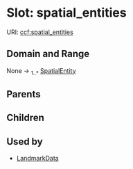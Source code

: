 
# Slot: spatial_entities




URI: [ccf:spatial_entities](http://purl.org/ccf/spatial_entities)


## Domain and Range

None &#8594;  <sub>1..\*</sub> [SpatialEntity](SpatialEntity.md)

## Parents


## Children


## Used by

 * [LandmarkData](LandmarkData.md)
